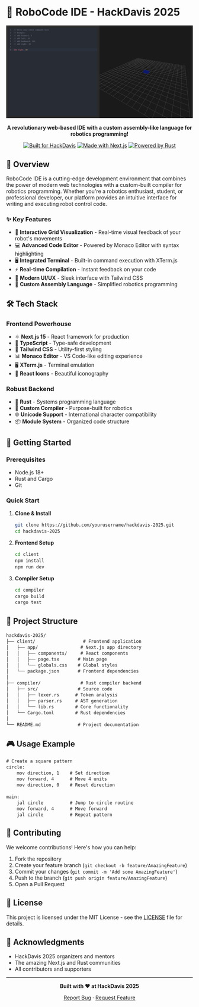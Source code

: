 # 🚀 RoboCode IDE - HackDavis 2025

<div align="center">

![RoboCode IDE](robot-asm.png)

**A revolutionary web-based IDE with a custom assembly-like language for robotics programming!**

[![Built for HackDavis](https://img.shields.io/badge/Built%20for-HackDavis%202025-blue?style=for-the-badge)](https://hackdavis.io)
[![Made with Next.js](https://img.shields.io/badge/Made%20with-Next.js-000000?style=for-the-badge&logo=next.js)](https://nextjs.org)
[![Powered by Rust](https://img.shields.io/badge/Powered%20by-Rust-orange?style=for-the-badge&logo=rust)](https://www.rust-lang.org)

</div>

## 🌟 Overview

RoboCode IDE is a cutting-edge development environment that combines the power of modern web technologies with a custom-built compiler for robotics programming. Whether you're a robotics enthusiast, student, or professional developer, our platform provides an intuitive interface for writing and executing robot control code.

### ✨ Key Features

- 🎯 **Interactive Grid Visualization** - Real-time visual feedback of your robot's movements
- 💻 **Advanced Code Editor** - Powered by Monaco Editor with syntax highlighting
- 🖥️ **Integrated Terminal** - Built-in command execution with XTerm.js
- ⚡ **Real-time Compilation** - Instant feedback on your code
- 🎨 **Modern UI/UX** - Sleek interface with Tailwind CSS
- 🔧 **Custom Assembly Language** - Simplified robotics programming

## 🛠️ Tech Stack

### Frontend Powerhouse
- ⚛️ **Next.js 15** - React framework for production
- 📝 **TypeScript** - Type-safe development
- 🎨 **Tailwind CSS** - Utility-first styling
- 📊 **Monaco Editor** - VS Code-like editing experience
- 🖥️ **XTerm.js** - Terminal emulation
- 🎯 **React Icons** - Beautiful iconography

### Robust Backend
- 🦀 **Rust** - Systems programming language
- 🔧 **Custom Compiler** - Purpose-built for robotics
- 🌐 **Unicode Support** - International character compatibility
- 📦 **Module System** - Organized code structure

## 🚀 Getting Started

### Prerequisites
- Node.js 18+
- Rust and Cargo
- Git

### Quick Start

1. **Clone & Install**
   ```bash
   git clone https://github.com/yourusername/hackdavis-2025.git
   cd hackdavis-2025
   ```

2. **Frontend Setup**
   ```bash
   cd client
   npm install
   npm run dev
   ```

3. **Compiler Setup**
   ```bash
   cd compiler
   cargo build
   cargo test
   ```

## 📁 Project Structure

```
hackdavis-2025/
├── client/                  # Frontend application
│   ├── app/                # Next.js app directory
│   │   ├── components/     # React components
│   │   ├── page.tsx       # Main page
│   │   └── globals.css    # Global styles
│   └── package.json       # Frontend dependencies
│
├── compiler/               # Rust compiler backend
│   ├── src/               # Source code
│   │   ├── lexer.rs      # Token analysis
│   │   ├── parser.rs     # AST generation
│   │   └── lib.rs        # Core functionality
│   └── Cargo.toml        # Rust dependencies
│
└── README.md              # Project documentation
```

## 🎮 Usage Example

```assembly
# Create a square pattern
circle:
    mov direction, 1    # Set direction
    mov forward, 4      # Move 4 units
    mov direction, 0    # Reset direction

main:
    jal circle          # Jump to circle routine
    mov forward, 4      # Move forward
    jal circle          # Repeat pattern
```

## 🤝 Contributing

We welcome contributions! Here's how you can help:

1. Fork the repository
2. Create your feature branch (`git checkout -b feature/AmazingFeature`)
3. Commit your changes (`git commit -m 'Add some AmazingFeature'`)
4. Push to the branch (`git push origin feature/AmazingFeature`)
5. Open a Pull Request

## 📝 License

This project is licensed under the MIT License - see the [LICENSE](LICENSE) file for details.

## 🙏 Acknowledgments

- HackDavis 2025 organizers and mentors
- The amazing Next.js and Rust communities
- All contributors and supporters

---

<div align="center">

**Built with ❤️ at HackDavis 2025**

[Report Bug](https://github.com/yourusername/hackdavis-2025/issues) · [Request Feature](https://github.com/yourusername/hackdavis-2025/issues)

</div>
